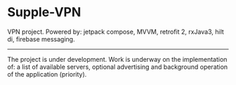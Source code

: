 # Supple-VPN 

VPN project. Powered by: jetpack compose, MVVM, retrofit 2, rxJava3, hilt di, firebase messaging.

------------------
The project is under development. Work is underway on the implementation of: a list of available servers, optional advertising and background operation of the application (priority).
